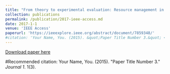 ```yaml
---
title: "From theory to experimental evaluation: Resource management in software-defined vehicular networks"
collection: publications
permalink: /publication/2017-ieee-access.md
date: 2017-1-1
venue: 'IEEE Access'
paperurl: 'https://ieeexplore.ieee.org/abstract/document/7859348/'
#citation: 'Your Name, You. (2015). &quot;Paper Title Number 3.&quot; <i>Journal 1</i>. 1(3).'
---
```


[Download paper here](https://ieeexplore.ieee.org/iel7/6287639/7859429/07859348.pdf)

#Recommended citation: Your Name, You. (2015). "Paper Title Number 3." <i>Journal 1</i>. 1(3).
